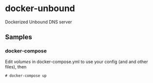 # docker-unbound
Dockerized Unbound DNS server

## Samples
### docker-compose
Edit *volumes* in docker-compose.yml to use your config (and and other files), then

    # docker-compose up
